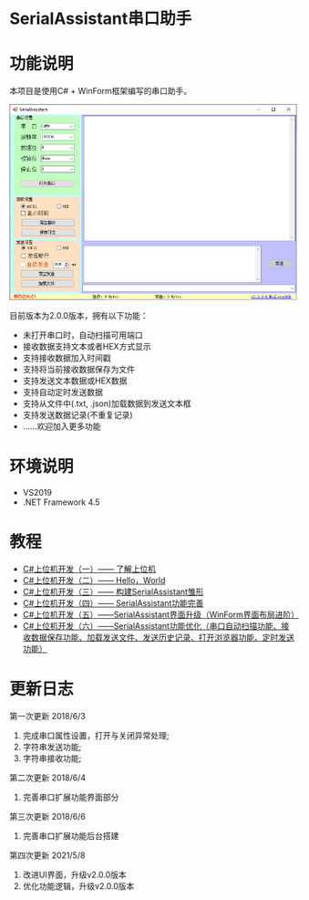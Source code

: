 ﻿# SerialAssistant串口助手

# 功能说明

本项目是使用C# + WinForm框架编写的串口助手。

![](doc/image/ui.png)

目前版本为2.0.0版本，拥有以下功能：

- 未打开串口时，自动扫描可用端口
- 接收数据支持文本或者HEX方式显示
- 支持接收数据加入时间戳
- 支持将当前接收数据保存为文件
- 支持发送文本数据或HEX数据
- 支持自动定时发送数据
- 支持从文件中(.txt, .json)加载数据到发送文本框
- 支持发送数据记录(不重复记录)
- ……欢迎加入更多功能

# 环境说明

- VS2019
- .NET Framework 4.5

# 教程

- [C#上位机开发（一）—— 了解上位机](https://blog.csdn.net/Mculover666/article/details/80650061) 
- [C#上位机开发（二）—— Hello，World](https://mculover666.blog.csdn.net/article/details/80650063)
- [C#上位机开发（三）—— 构建SerialAssistant雏形](https://mculover666.blog.csdn.net/article/details/80650067)
- [C#上位机开发（四）—— SerialAssistant功能完善](https://mculover666.blog.csdn.net/article/details/80650078)
- [C#上位机开发（五）——SerialAssistant界面升级（WinForm界面布局进阶）](https://mculover666.blog.csdn.net/article/details/116483736)
- [C#上位机开发（六）——SerialAssistant功能优化（串口自动扫描功能、接收数据保存功能、加载发送文件、发送历史记录、打开浏览器功能、定时发送功能）](https://mculover666.blog.csdn.net/article/details/116518368)

# 更新日志

第一次更新 2018/6/3

1. 完成串口属性设置，打开与关闭异常处理;
2. 字符串发送功能;
3. 字符串接收功能;

第二次更新 2018/6/4

1. 完善串口扩展功能界面部分

第三次更新 2018/6/6
  
1. 完善串口扩展功能后台搭建

第四次更新 2021/5/8

1. 改进UI界面，升级v2.0.0版本
2. 优化功能逻辑，升级v2.0.0版本